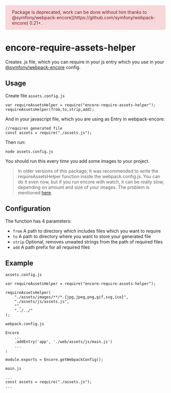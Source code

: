 <div class="alert alert-danger" role="alert" style="margin-top: 1rem;color:#721c24;background-color:#f8d7da;border-color:#f5c6cb;position:relative;padding:.75rem 1.25rem;margin-bottom: 1rem;    border: 1px solid transparent;border-radius: .25rem;">
  Package is deprecated, work can be done without him thanks to @symfony/webpack-encore](https://github.com/symfony/webpack-encore) 0.21+.
</div>

# encore-require-assets-helper

Creates .js file, which you can require in your js entry which you use in your [@symfony/webpack-encore](https://github.com/symfony/webpack-encore) config.

## Usage
Create file `assets.config.js`
```
var requireAssetsHelper = require("encore-require-assets-helper");
requireAssetsHelper(from,to,strip,add);
```

And in your javascript file, which you are using as Entry in webpack-encore:

```
//requires generated file
const assets = require("./assets.js");
```

Then run:

```
node assets.config.js
```

You should run this every time you add some images to your project.

> In older versions of this package, It was recommended to write the requireAssetsHelper function inside the webpack.config.js. You can do it even now, but if you  run encore with watch, it can be really slow, depending on amount and size of your images. The problem is mentioned [here](https://github.com/skaryys/encore-require-assets-helper/issues/1).

## Configuration

The function has 4 parameters:

* `from` A path to directory which includes files which you want to require
* `to` A path to directory where you want to store your generated file
* `strip` Optional, removes unwated strings from the path of required files
* `add` A path prefix for all required files

## Example

`assets.config.js`

```
var requireAssetsHelper = require("encore-require-assets-helper");

requireAssetsHelper(
    "./assets/images/**/*.{jpg,jpeg,png,gif,svg,ico}",
    "./assets/js/assets.js",
    "",
    "../../"
);
```

`webpack.config.js`

```
Encore
    ...
    .addEntry('app', './web/assets/js/main.js')
    ...
;

module.exports = Encore.getWebpackConfig();

```

`main.js`

```
...    
const assets = require("./assets.js");
...
```


